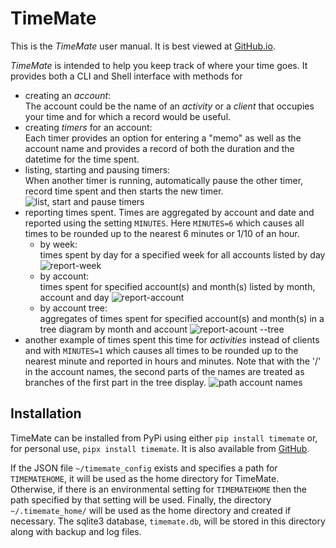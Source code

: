 # TimeMate

This is the *TimeMate* user manual. It is best viewed at [GitHub.io](https://dagraham.github.io/timemate/). 

*TimeMate* is intended to help you keep track of where your time goes. It provides both a CLI and Shell interface with methods for

- creating an *account*:   
The account could be the name of an *activity* or a *client* that occupies your time and for which a record would be useful. 
- creating *timers* for an account:   
Each timer provides an option for entering a "memo" as well as the account name and provides a record of both the duration and the datetime for the time spent. 
- listing, starting and pausing timers:  
When another timer is running, automatically pause the other timer, record time spent and then starts the new timer. 
        ![list, start and pause timers](./png/list_start_pause.png)
- reporting times spent. Times are aggregated by account and date and reported using the setting `MINUTES`. Here `MINUTES=6` which causes all times to be rounded up to the nearest 6 minutes or 1/10 of an hour. 
    - by week:  
    times spent by day for a specified week for all accounts listed by day
    ![report-week](./png/week.png)
    - by account:   
    times spent for specified account(s) and month(s) listed by month, account and day
    ![report-account](./png/monthly.png)
    - by account tree:   
    aggregates of times spent for specified account(s) and month(s) in a tree diagram by month and account
    ![report-acount --tree](./png/tree.png)
- another example of times spent this time for *activities* instead of clients and with `MINUTES=1` which causes all times to be rounded up to the nearest minute and reported in hours and minutes. Note that with the '/' in the account names, the second parts of the names are treated as branches of the first part in the tree display.
    ![path account names](./png/path_accounts.png)


## Installation

TimeMate can be installed from PyPi using either `pip install timemate` or, for personal use, `pipx install timemate`. It is also available from [GitHub](https://github.com/dagraham/timemate).

If the JSON file `~/timemate_config` exists and specifies a path for `TIMEMATEHOME`, it will be used as the home directory for TimeMate. Otherwise, if there is an environmental setting for `TIMEMATEHOME` then the path specified by that setting will be used. Finally, the directory `~/.timemate_home/` will be used as the home directory and created if necessary. The sqlite3 database, `timemate.db`, will be stored in this directory along with backup and log files.




